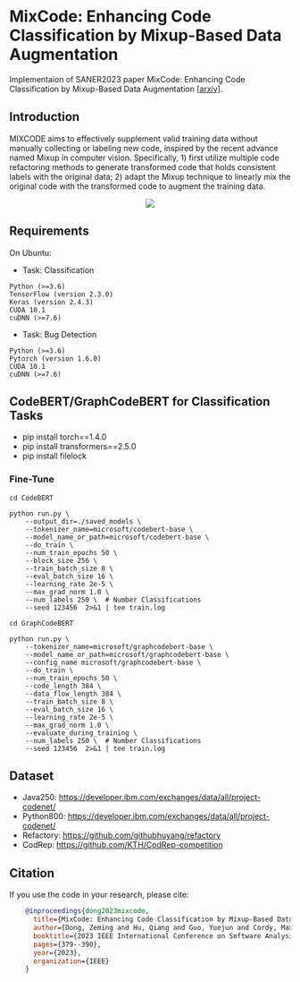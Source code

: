 # MixCode: Enhancing Code Classification by Mixup-Based Data Augmentation
Implementaion of SANER2023 paper MixCode: Enhancing Code Classification by Mixup-Based Data Augmentation [[arxiv]](https://arxiv.org/abs/2210.03003).

## Introduction
MIXCODE aims to effectively supplement valid training data without manually collecting or labeling new code, inspired by the recent advance named Mixup in computer vision. Specifically, 1) first utilize multiple code refactoring methods to generate transformed code that holds consistent labels with the original data; 2) adapt the Mixup technique to linearly mix the original code with the transformed code to augment the training data.

<div align=center><img src="img/overview.png"></div>


## Requirements
On Ubuntu:

- Task: Classification

```shell
Python (>=3.6)
TensorFlow (version 2.3.0) 
Keras (version 2.4.3)
CUDA 10.1
cuDNN (>=7.6)
```

- Task: Bug Detection
```shell
Python (>=3.6)
Pytorch (version 1.6.0) 
CUDA 10.1
cuDNN (>=7.6)
```

## CodeBERT/GraphCodeBERT for Classification Tasks

- pip install torch==1.4.0
- pip install transformers==2.5.0
- pip install filelock

### Fine-Tune 
```shell
cd CodeBERT

python run.py \
    --output_dir=./saved_models \
    --tokenizer_name=microsoft/codebert-base \
    --model_name_or_path=microsoft/codebert-base \
    --do_train \
    --num_train_epochs 50 \
    --block_size 256 \
    --train_batch_size 8 \
    --eval_batch_size 16 \
    --learning_rate 2e-5 \
    --max_grad_norm 1.0 \
    --num_labels 250 \  # Number Classifications
    --seed 123456  2>&1 | tee train.log
```

```shell
cd GraphCodeBERT

python run.py \
    --tokenizer_name=microsoft/graphcodebert-base \
    --model_name_or_path=microsoft/graphcodebert-base \
    --config_name microsoft/graphcodebert-base \
    --do_train \
    --num_train_epochs 50 \
    --code_length 384 \
    --data_flow_length 384 \
    --train_batch_size 8 \
    --eval_batch_size 16 \
    --learning_rate 2e-5 \
    --max_grad_norm 1.0 \
    --evaluate_during_training \
    --num_labels 250 \  # Number Classifications
    --seed 123456  2>&1 | tee train.log
```

## Dataset
- Java250: https://developer.ibm.com/exchanges/data/all/project-codenet/
- Python800: https://developer.ibm.com/exchanges/data/all/project-codenet/
- Refactory: https://github.com/githubhuyang/refactory
- CodRep: https://github.com/KTH/CodRep-competition

## Citation
If you use the code in your research, please cite:
```bibtex
    @inproceedings{dong2023mixcode,
      title={MixCode: Enhancing Code Classification by Mixup-Based Data Augmentation},
      author={Dong, Zeming and Hu, Qiang and Guo, Yuejun and Cordy, Maxime and Papadakis, Mike and Zhang, Zhenya and Le Traon, Yves and Zhao, Jianjun},
      booktitle={2023 IEEE International Conference on Software Analysis, Evolution and Reengineering (SANER)},
      pages={379--390},
      year={2023},
      organization={IEEE}
    }
```
